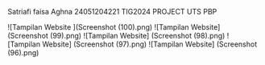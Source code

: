 
Satriafi faisa Aghna 24051204221 TIG2024 PROJECT UTS PBP

![Tampilan Website ](Screenshot (100).png)
![Tampilan Website] (Screenshot (99).png)
![Tampilan Website] (Screenshot (98).png)
![Tampilan Website] (Screenshot (97).png)
![Tampilan Website] (Screenshot (96).png)

